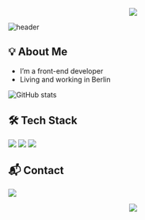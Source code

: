 <p align="center">
  <img src="https://capsule-render.vercel.app/api?type=waving&color=gradient&height=120&section=header"/>
</p>

![header](https://capsule-render.vercel.app/api?type=transparent&text=&nbsp;Hello,&nbsp;I'm&nbsp;Serin&nbsp;👩🏻‍💻&nbsp;&fontColor=7ca4f6)

## 💡 About Me
- I’m a front-end developer
- Living and working in Berlin

![GitHub stats](https://github-readme-stats.vercel.app/api?username=Serindipitty&show_icons=true&theme=tokyonight)

## 🛠️ Tech Stack
  <img src="https://img.shields.io/badge/javascript-F7DF1E?style=for-the-badge&logo=javascript&logoColor=black">
  <img src="https://img.shields.io/badge/typescript-3178C6?style=for-the-badge&logo=typescript&logoColor=white">
  <img src="https://img.shields.io/badge/react-61DAFB?style=for-the-badge&logo=react&logoColor=black"> 


## 📬 Contact
<a target="_blank" href="mailto:serin.bang@deliveryhero.com">
<img src="https://img.shields.io/badge/Gmail-5383ec?style=flat-square&logo=gmail&logoColor=white"/>
</a>


<p align="center">
  <img src="https://capsule-render.vercel.app/api?type=waving&color=gradient&height=100&section=footer"/>
</p>